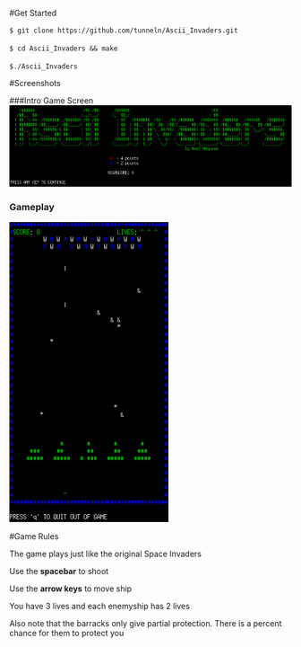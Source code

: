 #Get Started
```
$ git clone https://github.com/tunneln/Ascii_Invaders.git

$ cd Ascii_Invaders && make

$./Ascii_Invaders

```

#Screenshots

###Intro Game Screen
![Alt text]( https://github.com/tunneln/Ascii_Invaders/blob/master/screenshots/game_intro.png "Intro Game Screen")

### Gameplay
![Alt text](https://github.com/tunneln/Ascii_Invaders/blob/master/screenshots/gameplay_screenshot.png  "Gameplay")

#Game Rules

The game plays just like the original Space Invaders

Use the **spacebar** to shoot

Use the **arrow keys** to move ship


You have 3 lives and each enemyship has 2 lives

Also note that the barracks only give partial protection.
There is a percent chance for them to protect you

